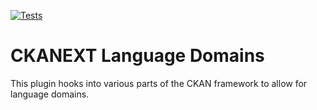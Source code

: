 [![Tests](https://github.com/JVickery-TBS/ckanext-language-domains/workflows/Tests/badge.svg?branch=main)](https://github.com/JVickery-TBS/ckanext-language-domains/actions)

# CKANEXT Language Domains

This plugin hooks into various parts of the CKAN framework to allow for language domains.